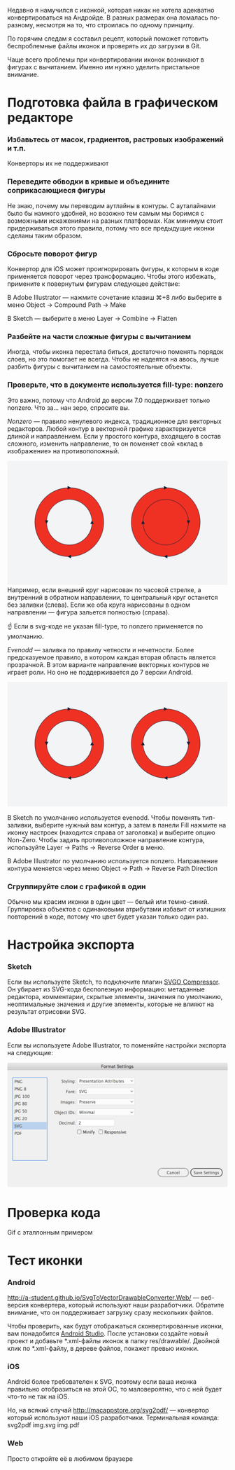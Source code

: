 Недавно я намучился с иконкой, которая никак не хотела адекватно конвертироваться на Андройде. В разных размерах она ломалась по-разному, несмотря на то, что строилась по одному принципу.

По горячим следам я составил рецепт, который поможет готовить беспроблемные файлы иконок и  проверять их до загрузки в Git.

Чаще всего проблемы при конвертировании иконок возникают в фигурах с вычитанием. Именно им нужно уделить пристальное внимание.

# Подготовка файла в графическом редакторе

### Избавьтесь от масок, градиентов, растровых изображений и т.п.
Конверторы их не поддерживают

### Переведите обводки в кривые и объедините соприкасающиеся фигуры

Не знаю, почему мы переводим аутлайны в контуры. С ауталайнами было бы намного удобней, но возожно тем самым мы боримся с возможными искажениями на разных платформах. Как минимум стоит придерживаться этого правила, потому что все предыдущие иконки сделаны таким образом.

### Cбросьте поворот фигур

Конвертор для iOS может проигнорировать фигуры, к которым в коде применяется поворот через трансформацию. Чтобы этого избежать, примените к повернутым фигурам следующее действие:

В Adobe Illustrator — нажмите сочетание клавиш ⌘+8 либо выберите в меню Object → Compound Path → Make

В Sketch — выберите в меню Layer → Combine → Flatten

### Разбейте на части сложные фигуры с вычитанием

Иногда, чтобы иконка перестала биться, достаточно поменять порядок слоев, но это помогает не всегда. Чтобы не надеятся на авось, лучше разбить фигуры с вычитанием на самостоятельные объекты.

### Проверьте, что в документе используется fill-type: nonzero

Это важно, потому что Android до версии 7.0 поддерживает только nonzero. Что за... нан зеро, спросите вы.

*Nonzero* — правило ненулевого индекса, традиционное для векторных редакторов. Любой контур в векторной графике характеризуется длиной и направлением. Если у простого контура, входящего в состав сложного, изменить направление, то он поменяет свой «вклад в изображение» на противоположный.

![Non-zero](nonzero.png)
Например, если внешний круг нарисован по часовой стрелке, а внутренний в обратном направлении, то центральный круг останется без заливки (слева). Если же оба круга нарисованы в одном направлении — фигура зальется полностью (справа).

☝️ Если в svg-коде не указан fill-type, то nonzero применяется по умолчанию.

*Evenodd* — заливка по правилу четности и нечетности. Более предсказуемое правило, в котором каждая вторая область является прозрачной. В этом варианте направление векторных контуров не играет роли. Но оно не поддерживается до 7 версии Android.

![Evenodd](evenodd.png)

В Sketch по умолчанию используется evenodd. Чтобы поменять тип-заливки, выберите нужный вам контур, а затем в панели Fill нажмите на иконку настроек (находится справа от заголовка) и выберите опцию Non-Zero. Чтобы задать противоположное направление контура, используйте Layer → Paths → Reverse Order в меню.

В Adobe Illustrator по умолчанию используется nonzero. Направление контура меняется через меню Object → Path → Reverse Path Direction

### Сгруппируйте слои с графикой в один

Обычно мы красим иконки в один цвет — белый или темно-синий. Группировка объектов с одинаковыми атрибутами избавит от излишних повторений в коде, потому что цвет будет указан только один раз. 

# Настройка экспорта

### Sketch

Если вы используете Sketch, то подключите плагин [SVGO Compressor](https://sketchapp.com/extensions/plugins/svgo-compressor/). Он убирает из SVG-кода бесполезную информацию: метаданные редактора, комментарии, скрытые элементы, значения по умолчанию, неоптимальные значения и другие элементы, которые не влияют на результат отрисовки SVG.

### Adobe Illustrator

Если вы используете Adobe Illustrator, то поменяйте настройки экспорта на следующие:

![Настройки экспорта в Adobe Illustrator](ai_export_settings.png)

# Проверка кода

Gif с эталлонным примером

# Тест иконки

### Android
<http://a-student.github.io/SvgToVectorDrawableConverter.Web/> — 
веб-версия конвертера, который используют наши разработчики. Обратите внимание, что он поддерживает загрузку сразу нескольких файлов.

Чтобы проверить, как будут отображаться сконвертированные иконки, вам понадобится [Android Studio](https://developer.android.com/studio/). После установки создайте новый проект и добавьте *.xml-файлы иконок в папку res/drawable/. Двойной клик по *.xml-файлу, в дереве файлов, покажет превью иконки.

### iOS
Android более требователен к SVG, поэтому если ваша иконка правильно отобразиться на этой ОС, то маловероятно, что с ней будет что-то не так на iOS.

Но, на всякий случай <http://macappstore.org/svg2pdf/> — конвертор который используют наши iOS разработчики. Терминальная команда: svg2pdf  img.svg  img.pdf

### Web
Просто откройте её в любимом браузере
